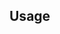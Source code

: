 <!-- TITLE -->

<!-- BADGES -->

<!-- DESCRIPTION -->

<!-- INSTALL -->

## Usage

<!-- CONTRIBUTE -->

<!-- HISTORY -->

<!-- BACKERS -->

<!-- LICENSE -->